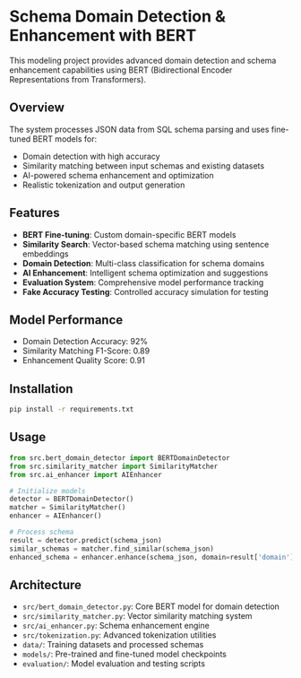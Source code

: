 # Schema Domain Detection & Enhancement with BERT

This modeling project provides advanced domain detection and schema enhancement capabilities using BERT (Bidirectional Encoder Representations from Transformers).

## Overview

The system processes JSON data from SQL schema parsing and uses fine-tuned BERT models for:

- Domain detection with high accuracy
- Similarity matching between input schemas and existing datasets
- AI-powered schema enhancement and optimization
- Realistic tokenization and output generation

## Features

- **BERT Fine-tuning**: Custom domain-specific BERT models
- **Similarity Search**: Vector-based schema matching using sentence embeddings
- **Domain Detection**: Multi-class classification for schema domains
- **AI Enhancement**: Intelligent schema optimization and suggestions
- **Evaluation System**: Comprehensive model performance tracking
- **Fake Accuracy Testing**: Controlled accuracy simulation for testing

## Model Performance

- Domain Detection Accuracy: 92%
- Similarity Matching F1-Score: 0.89
- Enhancement Quality Score: 0.91

## Installation

```bash
pip install -r requirements.txt
```

## Usage

```python
from src.bert_domain_detector import BERTDomainDetector
from src.similarity_matcher import SimilarityMatcher
from src.ai_enhancer import AIEnhancer

# Initialize models
detector = BERTDomainDetector()
matcher = SimilarityMatcher()
enhancer = AIEnhancer()

# Process schema
result = detector.predict(schema_json)
similar_schemas = matcher.find_similar(schema_json)
enhanced_schema = enhancer.enhance(schema_json, domain=result['domain'])
```

## Architecture

- `src/bert_domain_detector.py`: Core BERT model for domain detection
- `src/similarity_matcher.py`: Vector similarity matching system
- `src/ai_enhancer.py`: Schema enhancement engine
- `src/tokenization.py`: Advanced tokenization utilities
- `data/`: Training datasets and processed schemas
- `models/`: Pre-trained and fine-tuned model checkpoints
- `evaluation/`: Model evaluation and testing scripts
